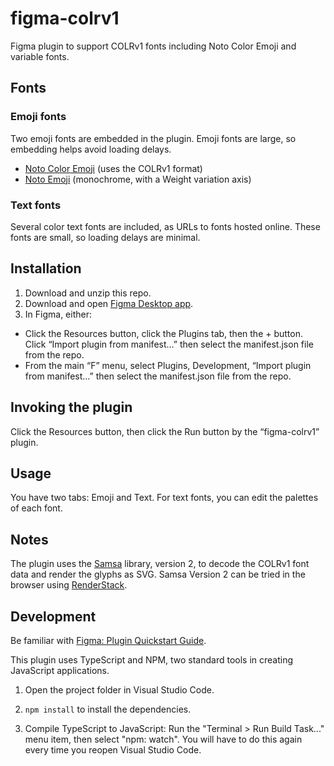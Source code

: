 # figma-colrv1

Figma plugin to support COLRv1 fonts including Noto Color Emoji and variable fonts.

## Fonts

### Emoji fonts

Two emoji fonts are embedded in the plugin. Emoji fonts are large, so embedding helps avoid loading delays.

* [Noto Color Emoji](https://fonts.google.com/noto/specimen/Noto+Color+Emoji) (uses the COLRv1 format)
* [Noto Emoji](https://fonts.google.com/noto/specimen/Noto+Emoji) (monochrome, with a Weight variation axis)

### Text fonts

Several color text fonts are included, as URLs to fonts hosted online. These fonts are small, so loading delays are minimal.

## Installation

1. Download and unzip this repo.
2. Download and open [Figma Desktop app](https://www.figma.com/downloads/).
3. In Figma, either:
  * Click the Resources button, click the Plugins tab, then the + button. Click “Import plugin from manifest…” then select the manifest.json file from the repo.
  * From the main “F” menu, select Plugins, Development, “Import plugin from manifest…” then select the manifest.json file from the repo.

## Invoking the plugin

Click the Resources button, then click the Run button by the “figma-colrv1” plugin.

## Usage

You have two tabs: Emoji and Text. For text fonts, you can edit the palettes of each font.

## Notes

The plugin uses the [Samsa](https://github.com/Lorp/samsa) library, version 2, to decode the COLRv1 font data and render the glyphs as SVG. Samsa Version 2 can be tried in the browser using [RenderStack](https://lorp.github.io/renderstack/).

## Development

Be familiar with [Figma: Plugin Quickstart Guide](https://www.figma.com/plugin-docs/plugin-quickstart-guide/).

This plugin uses TypeScript and NPM, two standard tools in creating JavaScript applications.

1. Open the project folder in Visual Studio Code.

2. `npm install` to install the dependencies.

3. Compile TypeScript to JavaScript: Run the "Terminal > Run Build Task..." menu item,
    then select "npm: watch". You will have to do this again every time
    you reopen Visual Studio Code.
